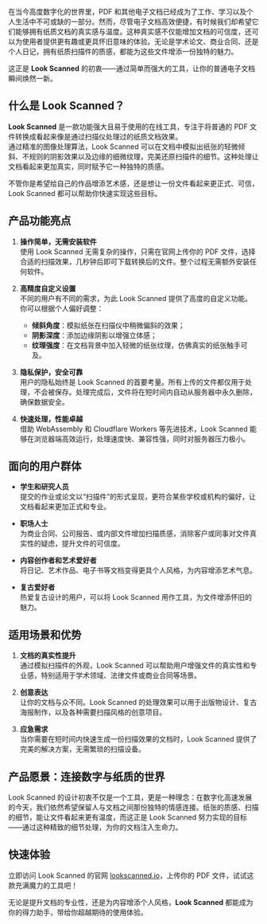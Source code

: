 在当今高度数字化的世界里，PDF 和其他电子文档已经成为了工作、学习以及个人生活中不可或缺的一部分。然而，尽管电子文档高效便捷，有时候我们却希望它们能够拥有纸质文档的真实感与温度。这种真实感不仅能增加文档的可信度，还可以为使用者提供更有趣或更具怀旧意味的体验。无论是学术论文、商业合同、还是个人日记，拥有纸质扫描件的质感，都能为这些文件增添一份独特的魅力。

这正是 **Look Scanned** 的初衷——通过简单而强大的工具，让你的普通电子文档瞬间焕然一新。

## 什么是 Look Scanned？

**Look Scanned** 是一款功能强大且易于使用的在线工具，专注于将普通的 PDF 文件转换成看起来像是通过扫描仪处理过的纸质文档效果。  
通过精准的图像处理算法，Look Scanned 可以在文档中模拟出纸张的轻微倾斜、不规则的阴影效果以及边缘的细微纹理，完美还原扫描件的细节。这种处理让文档看起来更加真实，同时赋予它一种独特的质感。

不管你是希望给自己的作品增添艺术感，还是想让一份文件看起来更正式、可信，Look Scanned 都可以帮助你快速实现这些目标。

## 产品功能亮点

1. **操作简单，无需安装软件**  
   使用 Look Scanned 无需复杂的操作，只需在官网上传你的 PDF 文件，选择合适的扫描效果，几秒钟后即可下载转换后的文件。整个过程无需额外安装任何软件。

2. **高精度自定义设置**  
   不同的用户有不同的需求，为此 Look Scanned 提供了高度的自定义功能。你可以根据个人偏好调整：

   - **倾斜角度**：模拟纸张在扫描仪中稍微偏斜的效果；
   - **阴影深度**：添加边缘阴影以增强立体感；
   - **纹理强度**：在文档背景中加入轻微的纸张纹理，仿佛真实的纸张触手可及。

3. **隐私保护，安全可靠**  
   用户的隐私始终是 Look Scanned 的首要考量。所有上传的文件都仅用于处理，不会被保存。处理完成后，文件将在短时间内自动从服务器中永久删除，确保数据安全。

4. **快速处理，性能卓越**  
   借助 WebAssembly 和 Cloudflare Workers 等先进技术，Look Scanned 能够在浏览器端高效运行，处理速度快、兼容性强，同时对服务器压力极小。

## 面向的用户群体

- **学生和研究人员**  
  提交的作业或论文以“扫描件”的形式呈现，更符合某些学校或机构的偏好，让文档看起来更加正式和专业。

- **职场人士**  
  为商业合同、公司报告、或内部文件增加扫描质感，消除客户或同事对文件真实性的疑虑，提升文件的可信度。

- **内容创作者和艺术爱好者**  
  将日记、艺术作品、电子书等文档变得更具个人风格，为内容增添艺术气息。

- **复古爱好者**  
  热爱复古设计的用户，可以将 Look Scanned 用作工具，为文件增添怀旧的魅力。

## 适用场景和优势

1. **文档的真实性提升**  
   通过模拟扫描件的外观，Look Scanned 可以帮助用户增强文件的真实性和专业感，特别适用于学术领域、法律文件或商业合同等场景。

2. **创意表达**  
   让你的文档与众不同。Look Scanned 的处理效果可以用于出版物设计、复古海报制作，以及各种需要扫描风格的创意项目。

3. **应急需求**  
   当你需要在短时间内快速生成一份扫描效果的文档时，Look Scanned 提供了完美的解决方案，无需繁琐的扫描设备。

## 产品愿景：连接数字与纸质的世界

Look Scanned 的设计初衷不仅是一个工具，更是一种理念：在数字化高速发展的今天，我们依然希望保留人与文档之间那份独特的情感连接。纸张的质感、扫描的细节，能让文件看起来更有温度，而这正是 Look Scanned 努力实现的目标——通过这种精致的细节处理，为你的文档注入生命力。

## 快速体验

立即访问 Look Scanned 的官网 [lookscanned.io](https://lookscanned.io)，上传你的 PDF 文件，试试这款充满魔力的工具吧！

无论是提升文档的专业性，还是为内容增添个人风格，**Look Scanned** 都能成为你的得力助手，带给你超越期待的使用体验。
